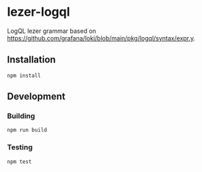 # lezer-logql

LogQL lezer grammar based on https://github.com/grafana/loki/blob/main/pkg/logql/syntax/expr.y.

## Installation

```
npm install
```

## Development
### Building

```
npm run build 
```

### Testing

```
npm test
```